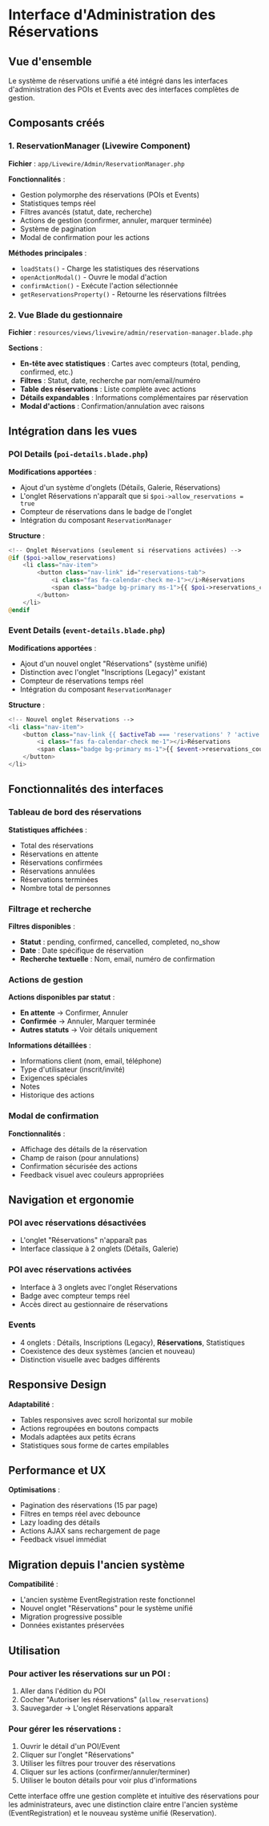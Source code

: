 # Interface d'Administration des Réservations

## Vue d'ensemble

Le système de réservations unifié a été intégré dans les interfaces d'administration des POIs et Events avec des interfaces complètes de gestion.

## Composants créés

### 1. ReservationManager (Livewire Component)

**Fichier** : `app/Livewire/Admin/ReservationManager.php`

**Fonctionnalités** :
- Gestion polymorphe des réservations (POIs et Events)
- Statistiques temps réel
- Filtres avancés (statut, date, recherche)
- Actions de gestion (confirmer, annuler, marquer terminée)
- Système de pagination
- Modal de confirmation pour les actions

**Méthodes principales** :
- `loadStats()` - Charge les statistiques des réservations
- `openActionModal()` - Ouvre le modal d'action
- `confirmAction()` - Exécute l'action sélectionnée
- `getReservationsProperty()` - Retourne les réservations filtrées

### 2. Vue Blade du gestionnaire

**Fichier** : `resources/views/livewire/admin/reservation-manager.blade.php`

**Sections** :
- **En-tête avec statistiques** : Cartes avec compteurs (total, pending, confirmed, etc.)
- **Filtres** : Statut, date, recherche par nom/email/numéro
- **Table des réservations** : Liste complète avec actions
- **Détails expandables** : Informations complémentaires par réservation
- **Modal d'actions** : Confirmation/annulation avec raisons

## Intégration dans les vues

### POI Details (`poi-details.blade.php`)

**Modifications apportées** :
- Ajout d'un système d'onglets (Détails, Galerie, Réservations)
- L'onglet Réservations n'apparaît que si `$poi->allow_reservations = true`
- Compteur de réservations dans le badge de l'onglet
- Intégration du composant `ReservationManager`

**Structure** :
```php
<!-- Onglet Réservations (seulement si réservations activées) -->
@if ($poi->allow_reservations)
    <li class="nav-item">
        <button class="nav-link" id="reservations-tab">
            <i class="fas fa-calendar-check me-1"></i>Réservations
            <span class="badge bg-primary ms-1">{{ $poi->reservations_count }}</span>
        </button>
    </li>
@endif
```

### Event Details (`event-details.blade.php`)

**Modifications apportées** :
- Ajout d'un nouvel onglet "Réservations" (système unifié)
- Distinction avec l'onglet "Inscriptions (Legacy)" existant
- Compteur de réservations temps réel
- Intégration du composant `ReservationManager`

**Structure** :
```php
<!-- Nouvel onglet Réservations -->
<li class="nav-item">
    <button class="nav-link {{ $activeTab === 'reservations' ? 'active' : '' }}">
        <i class="fas fa-calendar-check me-1"></i>Réservations
        <span class="badge bg-primary ms-1">{{ $event->reservations_count }}</span>
    </button>
</li>
```

## Fonctionnalités des interfaces

### Tableau de bord des réservations

**Statistiques affichées** :
- Total des réservations
- Réservations en attente
- Réservations confirmées  
- Réservations annulées
- Réservations terminées
- Nombre total de personnes

### Filtrage et recherche

**Filtres disponibles** :
- **Statut** : pending, confirmed, cancelled, completed, no_show
- **Date** : Date spécifique de réservation
- **Recherche textuelle** : Nom, email, numéro de confirmation

### Actions de gestion

**Actions disponibles par statut** :
- **En attente** → Confirmer, Annuler
- **Confirmée** → Annuler, Marquer terminée
- **Autres statuts** → Voir détails uniquement

**Informations détaillées** :
- Informations client (nom, email, téléphone)
- Type d'utilisateur (inscrit/invité)
- Exigences spéciales
- Notes
- Historique des actions

### Modal de confirmation

**Fonctionnalités** :
- Affichage des détails de la réservation
- Champ de raison (pour annulations)
- Confirmation sécurisée des actions
- Feedback visuel avec couleurs appropriées

## Navigation et ergonomie

### POI avec réservations désactivées
- L'onglet "Réservations" n'apparaît pas
- Interface classique à 2 onglets (Détails, Galerie)

### POI avec réservations activées
- Interface à 3 onglets avec l'onglet Réservations
- Badge avec compteur temps réel
- Accès direct au gestionnaire de réservations

### Events
- 4 onglets : Détails, Inscriptions (Legacy), **Réservations**, Statistiques
- Coexistence des deux systèmes (ancien et nouveau)
- Distinction visuelle avec badges différents

## Responsive Design

**Adaptabilité** :
- Tables responsives avec scroll horizontal sur mobile
- Actions regroupées en boutons compacts
- Modals adaptées aux petits écrans
- Statistiques sous forme de cartes empilables

## Performance et UX

**Optimisations** :
- Pagination des réservations (15 par page)
- Filtres en temps réel avec debounce
- Lazy loading des détails
- Actions AJAX sans rechargement de page
- Feedback visuel immédiat

## Migration depuis l'ancien système

**Compatibilité** :
- L'ancien système EventRegistration reste fonctionnel
- Nouvel onglet "Réservations" pour le système unifié
- Migration progressive possible
- Données existantes préservées

## Utilisation

### Pour activer les réservations sur un POI :
1. Aller dans l'édition du POI
2. Cocher "Autoriser les réservations" (`allow_reservations`)
3. Sauvegarder → L'onglet Réservations apparaît

### Pour gérer les réservations :
1. Ouvrir le détail d'un POI/Event
2. Cliquer sur l'onglet "Réservations"  
3. Utiliser les filtres pour trouver des réservations
4. Cliquer sur les actions (confirmer/annuler/terminer)
5. Utiliser le bouton détails pour voir plus d'informations

Cette interface offre une gestion complète et intuitive des réservations pour les administrateurs, avec une distinction claire entre l'ancien système (EventRegistration) et le nouveau système unifié (Reservation).